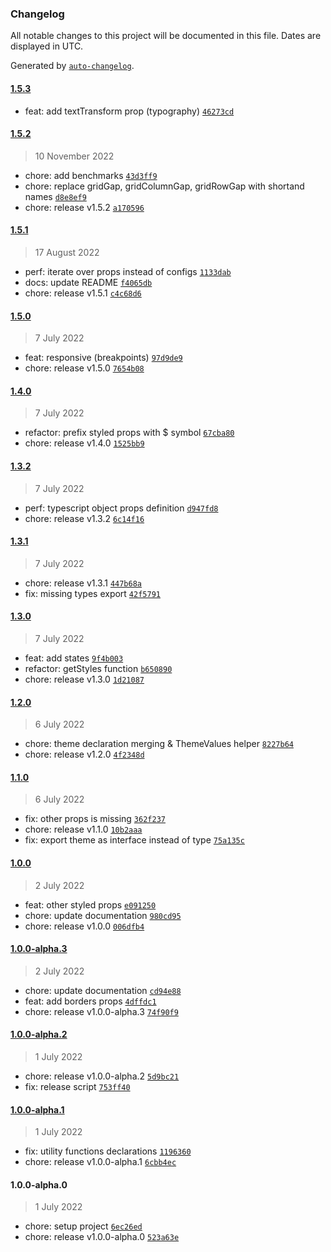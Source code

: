 ### Changelog

All notable changes to this project will be documented in this file. Dates are displayed in UTC.

Generated by [`auto-changelog`](https://github.com/CookPete/auto-changelog).

#### [1.5.3](https://github.com/mleralec/jsx-to-styled/compare/1.5.2...1.5.3)

- feat: add textTransform prop (typography) [`46273cd`](https://github.com/mleralec/jsx-to-styled/commit/46273cdaa6d20f76498dec7401925f412fcfeba3)

#### [1.5.2](https://github.com/mleralec/jsx-to-styled/compare/1.5.1...1.5.2)

> 10 November 2022

- chore: add benchmarks [`43d3ff9`](https://github.com/mleralec/jsx-to-styled/commit/43d3ff96cde57f07450d45885d0f8fa56c04ba7c)
- chore: replace gridGap, gridColumnGap, gridRowGap with shortand names [`d8e8ef9`](https://github.com/mleralec/jsx-to-styled/commit/d8e8ef9baa30ce4b33380a8eed65d54a9e972923)
- chore: release v1.5.2 [`a170596`](https://github.com/mleralec/jsx-to-styled/commit/a1705969a62232c920bca5336bcf7e7d09544a78)

#### [1.5.1](https://github.com/mleralec/jsx-to-styled/compare/1.5.0...1.5.1)

> 17 August 2022

- perf: iterate over props instead of configs [`1133dab`](https://github.com/mleralec/jsx-to-styled/commit/1133dab636a538858824a561b3d85d22057fb091)
- docs: update README [`f4065db`](https://github.com/mleralec/jsx-to-styled/commit/f4065db8bc8b075fdc501b7c15ee5b3b226b3924)
- chore: release v1.5.1 [`c4c68d6`](https://github.com/mleralec/jsx-to-styled/commit/c4c68d62da8b92bb59eab8b53c766caa2bbb0119)

#### [1.5.0](https://github.com/mleralec/jsx-to-styled/compare/1.4.0...1.5.0)

> 7 July 2022

- feat: responsive (breakpoints) [`97d9de9`](https://github.com/mleralec/jsx-to-styled/commit/97d9de9ccdbd3fc6dc3e409dba100210667025bb)
- chore: release v1.5.0 [`7654b08`](https://github.com/mleralec/jsx-to-styled/commit/7654b08f9a5d528cf070d34bfc9aad8b36a434f2)

#### [1.4.0](https://github.com/mleralec/jsx-to-styled/compare/1.3.2...1.4.0)

> 7 July 2022

- refactor: prefix styled props with $ symbol [`67cba80`](https://github.com/mleralec/jsx-to-styled/commit/67cba80cbbc7225d7e32694b7cbded25a89a3954)
- chore: release v1.4.0 [`1525bb9`](https://github.com/mleralec/jsx-to-styled/commit/1525bb9ce24b3700192d33a119514e28e5ce3e7c)

#### [1.3.2](https://github.com/mleralec/jsx-to-styled/compare/1.3.1...1.3.2)

> 7 July 2022

- perf: typescript object props definition [`d947fd8`](https://github.com/mleralec/jsx-to-styled/commit/d947fd81d9be4082db441d689379b5edfc54d859)
- chore: release v1.3.2 [`6c14f16`](https://github.com/mleralec/jsx-to-styled/commit/6c14f16337e9edac0d4eacfb5b40c61bad707f28)

#### [1.3.1](https://github.com/mleralec/jsx-to-styled/compare/1.3.0...1.3.1)

> 7 July 2022

- chore: release v1.3.1 [`447b68a`](https://github.com/mleralec/jsx-to-styled/commit/447b68aec995dfd83c2abed7b1f4b3d3958d7342)
- fix: missing types export [`42f5791`](https://github.com/mleralec/jsx-to-styled/commit/42f5791dab03534412620ca684cadfd07bc04ec6)

#### [1.3.0](https://github.com/mleralec/jsx-to-styled/compare/1.2.0...1.3.0)

> 7 July 2022

- feat: add states [`9f4b003`](https://github.com/mleralec/jsx-to-styled/commit/9f4b003a31cc728d0f3c6e13a6785062883bba4b)
- refactor: getStyles function [`b650890`](https://github.com/mleralec/jsx-to-styled/commit/b650890169d449bbe2f9d0a89af79c6b1876a120)
- chore: release v1.3.0 [`1d21087`](https://github.com/mleralec/jsx-to-styled/commit/1d210873ea34c2c115c5818e49e1d1e2e95b07da)

#### [1.2.0](https://github.com/mleralec/jsx-to-styled/compare/1.1.0...1.2.0)

> 6 July 2022

- chore: theme declaration merging & ThemeValues helper [`8227b64`](https://github.com/mleralec/jsx-to-styled/commit/8227b64daa1e45e490d311730b7f504467446c8f)
- chore: release v1.2.0 [`4f2348d`](https://github.com/mleralec/jsx-to-styled/commit/4f2348d0b67a6214c92eb1ab26961ea1af0697a6)

#### [1.1.0](https://github.com/mleralec/jsx-to-styled/compare/1.0.0...1.1.0)

> 6 July 2022

- fix: other props is missing [`362f237`](https://github.com/mleralec/jsx-to-styled/commit/362f237291d9cc5e5074c688426fc51be465f287)
- chore: release v1.1.0 [`10b2aaa`](https://github.com/mleralec/jsx-to-styled/commit/10b2aaa49b2713263fd36b2d4c8ed7058762c39d)
- fix: export theme as interface instead of type [`75a135c`](https://github.com/mleralec/jsx-to-styled/commit/75a135ca232e786ebab01047075d614e73a44ccd)

#### [1.0.0](https://github.com/mleralec/jsx-to-styled/compare/1.0.0-alpha.3...1.0.0)

> 2 July 2022

- feat: other styled props [`e091250`](https://github.com/mleralec/jsx-to-styled/commit/e091250ed39722fe4565b13681e2014642431d3d)
- chore: update documentation [`980cd95`](https://github.com/mleralec/jsx-to-styled/commit/980cd95acf126a2c17f8323f8b3ecbdaca164c2d)
- chore: release v1.0.0 [`006dfb4`](https://github.com/mleralec/jsx-to-styled/commit/006dfb40d7a91c39171648887a5799fe772ab069)

#### [1.0.0-alpha.3](https://github.com/mleralec/jsx-to-styled/compare/1.0.0-alpha.2...1.0.0-alpha.3)

> 2 July 2022

- chore: update documentation [`cd94e88`](https://github.com/mleralec/jsx-to-styled/commit/cd94e8826cbb1eaf821ae58217e88abb02920599)
- feat: add borders props [`4dffdc1`](https://github.com/mleralec/jsx-to-styled/commit/4dffdc17d515366541d3233cadaf2920800fccf9)
- chore: release v1.0.0-alpha.3 [`74f90f9`](https://github.com/mleralec/jsx-to-styled/commit/74f90f9299e4a2f20a7c64c6ca7b776f3ca2a16a)

#### [1.0.0-alpha.2](https://github.com/mleralec/jsx-to-styled/compare/1.0.0-alpha.1...1.0.0-alpha.2)

> 1 July 2022

- chore: release v1.0.0-alpha.2 [`5d9bc21`](https://github.com/mleralec/jsx-to-styled/commit/5d9bc21b3ded2ebc3dc5193d9c03adef50ace8b5)
- fix: release script [`753ff40`](https://github.com/mleralec/jsx-to-styled/commit/753ff40433aabba6cff91c5a2eb25470a9aa326d)

#### [1.0.0-alpha.1](https://github.com/mleralec/jsx-to-styled/compare/1.0.0-alpha.0...1.0.0-alpha.1)

> 1 July 2022

- fix: utility functions declarations [`1196360`](https://github.com/mleralec/jsx-to-styled/commit/1196360956d45998c0c40c2af88d80dbff8eb5c1)
- chore: release v1.0.0-alpha.1 [`6cbb4ec`](https://github.com/mleralec/jsx-to-styled/commit/6cbb4ec8bdfbb0efc1851b86870ef9da84a085a5)

#### 1.0.0-alpha.0

> 1 July 2022

- chore: setup project [`6ec26ed`](https://github.com/mleralec/jsx-to-styled/commit/6ec26edc6fef11e4b6b741e02019dddbde857df0)
- chore: release v1.0.0-alpha.0 [`523a63e`](https://github.com/mleralec/jsx-to-styled/commit/523a63e7fef1087b999d035325889a50aa4a4118)

